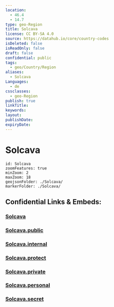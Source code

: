 ```yaml
---
location:
  - 46.4
  - 14.7
type: geo-Region
title: Solcava
license: CC BY-SA 4.0
source: https://datahub.io/core/country-codes
isDeleted: false
isReadOnly: false
draft: false
confidential: public
tags:
  - geo/Country/Region
aliases:
  - Solcava
Languages:
  - de
cssclasses:
  - geo-Region
publish: true
linkTitle:
keywords:
layout:
publishDate:
expiryDate:
---
```


# Solcava

```leaflet
id: Solcava
zoomFeatures: true 
minZoom: 2 
maxZoom: 18
geojsonFolder: ./Solcava/
markerFolder: ./Solcava/
```


## Confidential Links & Embeds: 

### [Solcava](/_Standards/Earth/Continent/Europe/Europe~Central/Slovenia/Regions~Slovenia/Savinjska/counties~Savinjska/Solcava.md) 

### [Solcava.public](/_public/Earth/Continent/Europe/Europe~Central/Slovenia/Regions~Slovenia/Savinjska/counties~Savinjska/Solcava.public.md) 

### [Solcava.internal](/_internal/Earth/Continent/Europe/Europe~Central/Slovenia/Regions~Slovenia/Savinjska/counties~Savinjska/Solcava.internal.md) 

### [Solcava.protect](/_protect/Earth/Continent/Europe/Europe~Central/Slovenia/Regions~Slovenia/Savinjska/counties~Savinjska/Solcava.protect.md) 

### [Solcava.private](/_private/Earth/Continent/Europe/Europe~Central/Slovenia/Regions~Slovenia/Savinjska/counties~Savinjska/Solcava.private.md) 

### [Solcava.personal](/_personal/Earth/Continent/Europe/Europe~Central/Slovenia/Regions~Slovenia/Savinjska/counties~Savinjska/Solcava.personal.md) 

### [Solcava.secret](/_secret/Earth/Continent/Europe/Europe~Central/Slovenia/Regions~Slovenia/Savinjska/counties~Savinjska/Solcava.secret.md)

